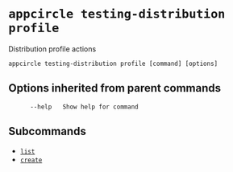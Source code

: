 # `appcircle testing-distribution profile`

Distribution profile actions

```plaintext
appcircle testing-distribution profile [command] [options]
```

## Options inherited from parent commands

```plaintext
      --help   Show help for command
```

## Subcommands

- [`list`](list.md)
- [`create`](create.md)
